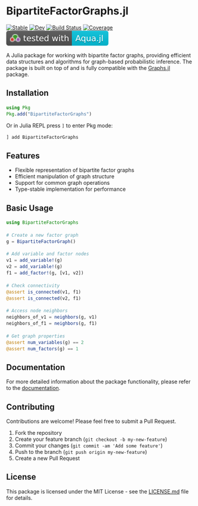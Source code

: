 # BipartiteFactorGraphs.jl

[![Stable](https://img.shields.io/badge/docs-stable-blue.svg)](https://reactiveBayes.github.io/BipartiteFactorGraphs.jl/stable/)
[![Dev](https://img.shields.io/badge/docs-dev-blue.svg)](https://reactiveBayes.github.io/BipartiteFactorGraphs.jl/dev/)
[![Build Status](https://github.com/ReactiveBayes/BipartiteFactorGraphs.jl/actions/workflows/CI.yml/badge.svg?branch=main)](https://github.com/ReactiveBayes/BipartiteFactorGraphs.jl/actions/workflows/CI.yml?query=branch%3Amain)
[![Coverage](https://codecov.io/gh/ReactiveBayes/BipartiteFactorGraphs.jl/branch/main/graph/badge.svg)](https://codecov.io/gh/ReactiveBayes/BipartiteFactorGraphs.jl)
[![Aqua](https://raw.githubusercontent.com/JuliaTesting/Aqua.jl/master/badge.svg)](https://github.com/JuliaTesting/Aqua.jl)

A Julia package for working with bipartite factor graphs, providing efficient data structures and algorithms for graph-based probabilistic inference.
The package is built on top of and is fully compatible with the [Graphs.jl](https://github.com/JuliaGraphs/Graphs.jl) package.

## Installation

```julia
using Pkg
Pkg.add("BipartiteFactorGraphs")
```

Or in Julia REPL press `]` to enter Pkg mode:

```julia
] add BipartiteFactorGraphs
```

## Features

- Flexible representation of bipartite factor graphs
- Efficient manipulation of graph structure
- Support for common graph operations
- Type-stable implementation for performance

## Basic Usage

```julia
using BipartiteFactorGraphs

# Create a new factor graph
g = BipartiteFactorGraph()

# Add variable and factor nodes
v1 = add_variable!(g)
v2 = add_variable!(g)
f1 = add_factor!(g, [v1, v2])

# Check connectivity
@assert is_connected(v1, f1)
@assert is_connected(v2, f1)

# Access node neighbors
neighbors_of_v1 = neighbors(g, v1)
neighbors_of_f1 = neighbors(g, f1)

# Get graph properties
@assert num_variables(g) == 2
@assert num_factors(g) == 1
```

## Documentation

For more detailed information about the package functionality, please refer to the [documentation](https://reactiveBayes.github.io/BipartiteFactorGraphs.jl/stable/).

## Contributing

Contributions are welcome! Please feel free to submit a Pull Request.

1. Fork the repository
2. Create your feature branch (`git checkout -b my-new-feature`)
3. Commit your changes (`git commit -am 'Add some feature'`)
4. Push to the branch (`git push origin my-new-feature`)
5. Create a new Pull Request

## License

This package is licensed under the MIT License - see the [LICENSE.md](LICENSE.md) file for details.